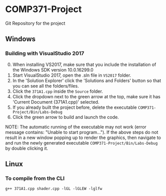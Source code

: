# COMP371-Project
Git Repository for the project

## Windows

### Building with VisualStudio 2017

0. When installing VS2017, make sure that you include the installation of the Windows SDK version 10.0.16299.0
1. Start VisualStudio 2017, open the .sln file in `VS2017` folder.
2. In the 'Solution Explorer' click the 'Solutions and Folders' button so that you can see all the folders/files.
3. Click the `371A1.cpp` inside the `Source` folder.
4. Click the dropdown next to the green arrow at the top, make sure it has 'Current Document (371A1.cpp)' selected.
5. If you already built the project before, delete the executable `COMP371-Project/Bin/Labs-Debug`
6. Click the green arrow to build and launch the code.

NOTE: The automatic running of the executable may not work (error message contains: "Unable to start program...").
If the above steps do not result in a new window popping up to render the graphics, then navigate to and run the newly generated executable `COMP371-Project/Bin/Labs-Debug` by double clicking it.

## Linux

### To compile from the CLI
`g++ 371A1.cpp shader.cpp -lGL -lGLEW -lglfw`

